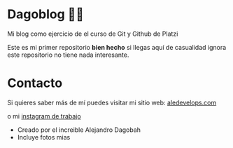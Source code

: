 # Dagoblog 🐱‍👓
Mi blog como ejercicio de el curso de Git y Github de Platzi 


Este es mi primer repositorio **bien hecho** si llegas aquí de casualidad ignora este repositorio no tiene nada interesante.




# Contacto
Si quieres saber más de mí puedes visitar mi sitio web: [aledevelops.com](http://aledevelops.com "aledevelops.com")

o mi [instagram de trabajo ](http://https://www.instagram.com/ale_develops/ "instagram de trabajo ")

* Creado por el increible Alejandro Dagobah
* Incluye fotos mias